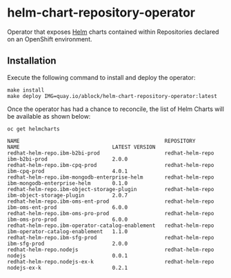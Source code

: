 # helm-chart-repository-operator

Operator that exposes [Helm](https://helm.sh) charts contained within Repositories declared on an OpenShift environment.

## Installation

Execute the following command to install and deploy the operator:

```shell
make install
make deploy IMG=quay.io/ablock/helm-chart-repository-operator:latest
```

Once the operator has had a chance to reconcile, the list of Helm Charts will be available as shown below:

```shell
oc get helmcharts

NAME                                               REPOSITORY         NAME                              LATEST VERSION
redhat-helm-repo.ibm-b2bi-prod                     redhat-helm-repo   ibm-b2bi-prod                     2.0.0
redhat-helm-repo.ibm-cpq-prod                      redhat-helm-repo   ibm-cpq-prod                      4.0.1
redhat-helm-repo.ibm-mongodb-enterprise-helm       redhat-helm-repo   ibm-mongodb-enterprise-helm       0.1.0
redhat-helm-repo.ibm-object-storage-plugin         redhat-helm-repo   ibm-object-storage-plugin         2.0.7
redhat-helm-repo.ibm-oms-ent-prod                  redhat-helm-repo   ibm-oms-ent-prod                  6.0.0
redhat-helm-repo.ibm-oms-pro-prod                  redhat-helm-repo   ibm-oms-pro-prod                  6.0.0
redhat-helm-repo.ibm-operator-catalog-enablement   redhat-helm-repo   ibm-operator-catalog-enablement   1.1.0
redhat-helm-repo.ibm-sfg-prod                      redhat-helm-repo   ibm-sfg-prod                      2.0.0
redhat-helm-repo.nodejs                            redhat-helm-repo   nodejs                            0.0.1
redhat-helm-repo.nodejs-ex-k                       redhat-helm-repo   nodejs-ex-k                       0.2.1
```
